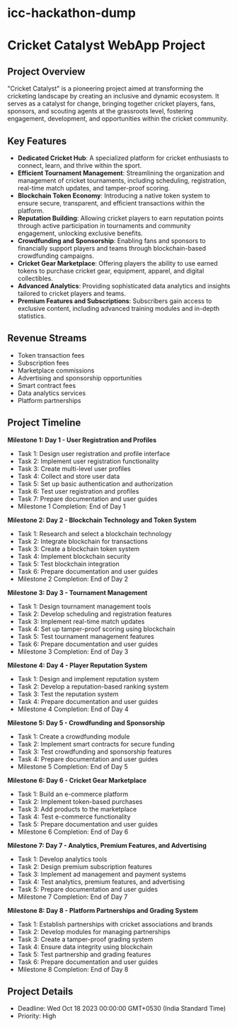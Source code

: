 # icc-hackathon-dump
# Cricket Catalyst WebApp Project

## Project Overview
"Cricket Catalyst" is a pioneering project aimed at transforming the cricketing landscape by creating an inclusive and dynamic ecosystem. It serves as a catalyst for change, bringing together cricket players, fans, sponsors, and scouting agents at the grassroots level, fostering engagement, development, and opportunities within the cricket community.

## Key Features
- **Dedicated Cricket Hub**: A specialized platform for cricket enthusiasts to connect, learn, and thrive within the sport.
- **Efficient Tournament Management**: Streamlining the organization and management of cricket tournaments, including scheduling, registration, real-time match updates, and tamper-proof scoring.
- **Blockchain Token Economy**: Introducing a native token system to ensure secure, transparent, and efficient transactions within the platform.
- **Reputation Building**: Allowing cricket players to earn reputation points through active participation in tournaments and community engagement, unlocking exclusive benefits.
- **Crowdfunding and Sponsorship**: Enabling fans and sponsors to financially support players and teams through blockchain-based crowdfunding campaigns.
- **Cricket Gear Marketplace**: Offering players the ability to use earned tokens to purchase cricket gear, equipment, apparel, and digital collectibles.
- **Advanced Analytics**: Providing sophisticated data analytics and insights tailored to cricket players and teams.
- **Premium Features and Subscriptions**: Subscribers gain access to exclusive content, including advanced training modules and in-depth statistics.

## Revenue Streams
- Token transaction fees
- Subscription fees
- Marketplace commissions
- Advertising and sponsorship opportunities
- Smart contract fees
- Data analytics services
- Platform partnerships

## Project Timeline

**Milestone 1: Day 1 - User Registration and Profiles**
   - Task 1: Design user registration and profile interface
   - Task 2: Implement user registration functionality
   - Task 3: Create multi-level user profiles
   - Task 4: Collect and store user data
   - Task 5: Set up basic authentication and authorization
   - Task 6: Test user registration and profiles
   - Task 7: Prepare documentation and user guides
   - Milestone 1 Completion: End of Day 1

**Milestone 2: Day 2 - Blockchain Technology and Token System**
   - Task 1: Research and select a blockchain technology
   - Task 2: Integrate blockchain for transactions
   - Task 3: Create a blockchain token system
   - Task 4: Implement blockchain security
   - Task 5: Test blockchain integration
   - Task 6: Prepare documentation and user guides
   - Milestone 2 Completion: End of Day 2

**Milestone 3: Day 3 - Tournament Management**
   - Task 1: Design tournament management tools
   - Task 2: Develop scheduling and registration features
   - Task 3: Implement real-time match updates
   - Task 4: Set up tamper-proof scoring using blockchain
   - Task 5: Test tournament management features
   - Task 6: Prepare documentation and user guides
   - Milestone 3 Completion: End of Day 3

**Milestone 4: Day 4 - Player Reputation System**
   - Task 1: Design and implement reputation system
   - Task 2: Develop a reputation-based ranking system
   - Task 3: Test the reputation system
   - Task 4: Prepare documentation and user guides
   - Milestone 4 Completion: End of Day 4

**Milestone 5: Day 5 - Crowdfunding and Sponsorship**
   - Task 1: Create a crowdfunding module
   - Task 2: Implement smart contracts for secure funding
   - Task 3: Test crowdfunding and sponsorship features
   - Task 4: Prepare documentation and user guides
   - Milestone 5 Completion: End of Day 5

**Milestone 6: Day 6 - Cricket Gear Marketplace**
   - Task 1: Build an e-commerce platform
   - Task 2: Implement token-based purchases
   - Task 3: Add products to the marketplace
   - Task 4: Test e-commerce functionality
   - Task 5: Prepare documentation and user guides
   - Milestone 6 Completion: End of Day 6

**Milestone 7: Day 7 - Analytics, Premium Features, and Advertising**
   - Task 1: Develop analytics tools
   - Task 2: Design premium subscription features
   - Task 3: Implement ad management and payment systems
   - Task 4: Test analytics, premium features, and advertising
   - Task 5: Prepare documentation and user guides
   - Milestone 7 Completion: End of Day 7

**Milestone 8: Day 8 - Platform Partnerships and Grading System**
   - Task 1: Establish partnerships with cricket associations and brands
   - Task 2: Develop modules for managing partnerships
   - Task 3: Create a tamper-proof grading system
   - Task 4: Ensure data integrity using blockchain
   - Task 5: Test partnership and grading features
   - Task 6: Prepare documentation and user guides
   - Milestone 8 Completion: End of Day 8


## Project Details

- Deadline: Wed Oct 18 2023 00:00:00 GMT+0530 (India Standard Time)
- Priority: High


